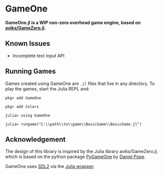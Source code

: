 # GameOne

__GameOne.jl is a WIP non-zero overhead game engine, based on [aviks/GameZero.jl](https://github.com/aviks/GameZero.jl).__

## Known Issues
- Incomplete text input API

## Running Games

Games created using GameOne are `.jl` files that live in any directory.
To play the games, start the Julia REPL and:


```
pkg> add GameOne

pkg> add Colors

julia> using GameOne

julia> rungame("C:\\path\\to\\game\\BasicGame\\BasicGame.jl")

```

## Acknowledgement
The design of this library is inspired by the Julia library aviks/GameZero.jl, which is based on the python package [PyGameOne](https://pygame-zero.readthedocs.io) by [Daniel Pope](https://github.com/lordmauve).

GameOne uses [SDL2](https://www.libsdl.org/) via the [Julia wrapper](https://github.com/jonathanBieler/SimpleDirectMediaLayer.jl).

